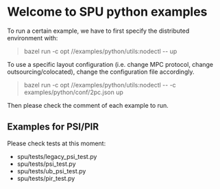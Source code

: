 # Welcome to SPU python examples

To run a certain example, we have to first specify the distributed environment with:

> bazel run -c opt //examples/python/utils:nodectl -- up

To use a specific layout configuration (i.e. change MPC protocol, change outsourcing/colocated), change the configuration file accordingly.

> bazel run -c opt //examples/python/utils:nodectl -- -c examples/python/conf/2pc.json up

Then please check the comment of each example to run.

## Examples for PSI/PIR

Please check tests at this moment:

- spu/tests/legacy_psi_test.py
- spu/tests/psi_test.py
- spu/tests/ub_psi_test.py
- spu/tests/pir_test.py
